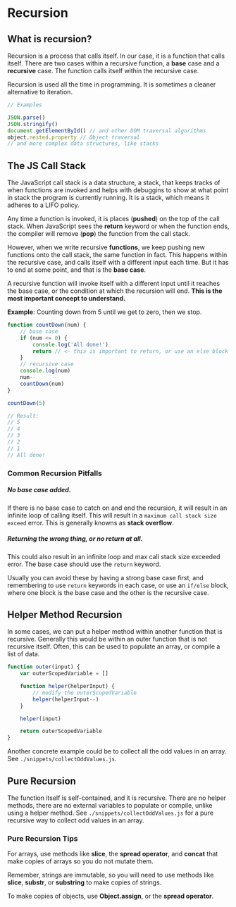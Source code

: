 # Recursion

## What is recursion?

Recursion is a process that calls itself. In our case, it is a function that calls itself. There are two cases within a recursive function, a **base** case and a **recursive** case. The function calls itself within the recursive case.

Recursion is used all the time in programming. It is sometimes a cleaner alternative to iteration.

```js
// Examples

JSON.parse()
JSON.stringify()
document.getElementById() // and other DOM traversal algorithms
object.nested.property // Object traversal
// and more complex data structures, like stacks
```

## The JS Call Stack

The JavaScript call stack is a data structure, a stack, that keeps tracks of when functions are invoked and helps with debuggins to show at what point in stack the program is currently running. It is a stack, which means it adheres to a LIFO policy.

Any time a function is invoked, it is places (**pushed**) on the top of the call stack. When JavaScript sees the **return** keyword or when the function ends, the compiler will remove (**pop**) the function from the call stack.

However, when we write recursive **functions**, we keep pushing new functions onto the call stack, the same function in fact. This happens within the recursive case, and calls itself with a different input each time. But it has to end at some point, and that is the **base case**.

A recursive function will invoke itself with a different input until it reaches the base case, or the condition at which the recursion will end. **This is the most important concept to understand.**

**Example**:
Counting down from 5 until we get to zero, then we stop.

```js
function countDown(num) {
	// base case
	if (num <= 0) {
		console.log('All done!')
		return // <- this is important to return, or use an else block
	}
	// recursive case
	console.log(num)
	num--
	countDown(num)
}

countDown(5)

// Result:
// 5
// 4
// 3
// 2
// 1
// All done!
```

### Common Recursion Pitfalls

##### No base case added.

If there is no base case to catch on and end the recursion, it will result in an infinite loop of calling itself. This will result in a `maximum call stack size exceed` error. This is generally knowns as **stack overflow**.

##### Returning the wrong thing, or no return at all.

This could also result in an infinite loop and max call stack size exceeded error. The base case should use the `return` keyword.

Usually you can avoid these by having a strong base case first, and remembering to use `return` keywords in each case, or use an `if/else` block, where one block is the base case and the other is the recursive case.

## Helper Method Recursion

In some cases, we can put a helper method within another function that is recursive. Generally this would be within an outer function that is not recursive itself. Often, this can be used to populate an array, or compile a list of data.

```js
function outer(input) {
	var outerScopedVariable = []

	function helper(helperInput) {
		// modify the outerScopedVariable
		helper(helperInput--)
	}

	helper(input)

	return outerScopedVariable
}
```

Another concrete example could be to collect all the odd values in an array. See `./snippets/collectOddValues.js`.

## Pure Recursion

The function itself is self-contained, and it is recursive. There are no helper methods, there are no external variables to populate or compile, unlike using a helper method. See `./snippets/collectOddValues.js` for a pure recursive way to collect odd values in an array.

### Pure Recursion Tips

For arrays, use methods like **slice**, the **spread operator**, and **concat** that make copies of arrays so you do not mutate them.

Remember, strings are immutable, so you will need to use methods like **slice**, **substr**, or **substring** to make copies of strings.

To make copies of objects, use **Object.assign**, or the **spread operator**.
